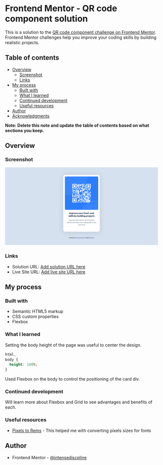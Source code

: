 # Frontend Mentor - QR code component solution

This is a solution to the [QR code component challenge on Frontend Mentor](https://www.frontendmentor.io/challenges/qr-code-component-iux_sIO_H). Frontend Mentor challenges help you improve your coding skills by building realistic projects.

## Table of contents

- [Overview](#overview)
  - [Screenshot](#screenshot)
  - [Links](#links)
- [My process](#my-process)
  - [Built with](#built-with)
  - [What I learned](#what-i-learned)
  - [Continued development](#continued-development)
  - [Useful resources](#useful-resources)
- [Author](#author)
- [Acknowledgments](#acknowledgments)

**Note: Delete this note and update the table of contents based on what sections you keep.**

## Overview

### Screenshot

![Screenhot of final design](./screenshot.png)

### Links

- Solution URL: [Add solution URL here](https://your-solution-url.com)
- Live Site URL: [Add live site URL here](https://your-live-site-url.com)

## My process

### Built with

- Semantic HTML5 markup
- CSS custom properties
- Flexbox

### What I learned

Setting the body height of the page was useful to center the design.

```css
html,
body {
  height: 100%;
}
```

Used Flexbox on the body to control the positioning of the card div.

### Continued development

Will learn more about Flexbox and Grid to see advantages and benefits of each.

### Useful resources

- [Pixels to Rems](https://nekocalc.com/px-to-rem-converter) - This helped me with converting pixels sizes for fonts

## Author

- Frontend Mentor - [@intensediscpline](https://www.frontendmentor.io/profile/intensediscipline)
